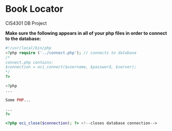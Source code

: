 Book Locator
=======

CIS4301 DB Project


<b>Make sure the following appears in all of your php files in order to connect to the database:</b>

```php
#!/usr/local/bin/php
<?php require ('../connect.php'); // connects to database 
/* 
connect.php contains: 
$connection = oci_connect($username, $password, $server);
*/
?> 

<?php
...

Some PHP...

...
?>

<?php oci_close($connection); ?> <!--closes database connection-->
```
